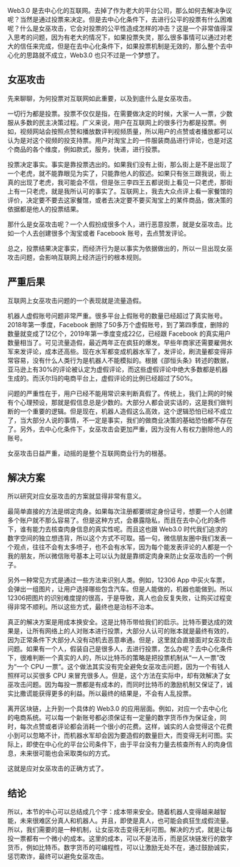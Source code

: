 Web3.0 是去中心化的互联网。去掉了作为老大的平台公司，那么如何去解决争议呢？当然是通过投票来决定。但是去中心化条件下，去进行公平的投票有什么困难呢？什么是女巫攻击，它会对投票的公平性造成怎样的冲击？这是一个非常值得深入思考的问题，因为有老大的情况下，如果投票失灵，那么很多事情可以通过对老大的信任来完成，但是在去中心化条件下，如果投票机制是无效的，那么整个去中心化的思路就不成立，Web3.0 也只不过是一个梦想了。

## 女巫攻击

先来聊聊，为何投票对互联网如此重要，以及到底什么是女巫攻击。

一切行为都是投票。投票不仅仅是指，在需要做决定的时候，大家一人一票，少数服从多数的民主决策过程。广义来说，用户在互联网上的很多行为都是投票。例如，视频网站会按照点赞和播放数评判视频质量，所以用户的点赞或者播放都可以认为是对这个视频的投支持票。用户对淘宝上的一件服装商品进行评论，也是对这个商品的各个维度，例如款式，服务，快递，进行投票。

投票决定事实。事实是靠投票选出的。如果我们没有上街，那么街上是不是出现了一个老虎，就不能靠眼见为实了，只能靠他人的叙述。如果只有张三跟我说，街上真的出现了老虎，我可能会不信，但是张三李四王五都说街上看见一只老虎，那街上有一只老虎，就是我所认可的事实了。互联网上，我去大众点评上看一家餐馆的评价，决定要不要去这家餐馆，或者去决定要不要买淘宝上的某件商品，做决策的依据都是他人的投票结果。

那什么是女巫攻击呢？一个人假扮成很多个人，进行恶意投票，就是女巫攻击。比如一个人去创建很多个淘宝或者 Facebook 账号，去点赞发评论。

总之，投票结果决定事实，而经济行为是以事实为依据做出的，所以一旦出现女巫攻击问题，会影响互联网上经济运行的根本规则。

## 严重后果

互联网上女巫攻击问题的一个表现就是流量造假。

机器人虚假账号问题非常严重。很多平台上假账号的数量已经超过了真实账号。2018年第一季度，Facebook 删除了50多万个虚假账号，到了第四季度，删除的数量就变成了12亿个，2019年第一季度变成22亿，已经跟 Facebook 的真实用户数量相当了。可见流量造假，最近两年正在疯狂的爆发。早些年商家还需要雇佣水军来发评论，成本还高些。现在水军都变成机器水军了，发评论，刷流量都变得非常容易，没有什么人类行为是机器人不能模拟的。根据《邵恒头条》转述的数据，亚马逊上有30%的评论被认定为虚假评论，而这些虚假评论中绝大多数都是机器生成的。而沃尔玛的电商平台上，虚假评论的比例已经超过了50%。

问题的严重性在于，用户已经不能用常识来判断真假了。传统上，我们上网的时候有个心理预设，那就是假信息总是少数的。大部分人都会说实话的，这是我们做判断的一个重要的逻辑。但是现在，机器人造假这么高效，这个逻辑恐怕已经不成立了，当大部分人说的事情，不一定是事实，我们的做商业决策的基础恐怕都不存在了。另外，去中心化条件下，女巫攻击会更加严重，因为没有人有权力删除他人的账号。

女巫攻击日益严重，动摇的是整个互联网商业行为的根基。

## 解决方案

所以研究对应女巫攻击的方案就显得非常有意义。

最简单直接的方法是绑定肉身。如果每次注册都要绑定身份证号，想要一个人创建多个账户就不那么容易了。但是这种方式，会暴露隐私，而且在去中心化的条件下，谁有能力去核查肉身信息的真实性呢。而且这也跟 Web3.0 时代我们追求的数字空间的独立想违背，所以这个方式不可取。插一句，微信朋友圈中我们发表一个观点，往往不会有太多喷子，也不会有水军，因为每个能发表评论的人都是一个我的朋友，所以微信账号基本上可以认为就是靠绑定肉身来防止女巫攻击的一个例子。

另外一种常见方式是通过一些方法来识别人类。例如，12306 App 中买火车票，会弹出一组图片，让用户选择哪些包含汽车。但是人能做的，机器也能做到。所以12306把图片的识别难度提的很高，于是导致，真人也会反复失败，让购买过程变得非常不顺利。所以这些方式，最终也是治标不治本。

真正的解决方案是用成本换安全。这是比特币带给我们的启示。比特币要达成的效果是，让所有网络上的人对账本进行投票，大部分人认可的账本就是最终有效的，因为正常条件下大部分人没有动机去恶意串通。但是，这里就会直接面对女巫攻击问题。如果有一个人，假装自己是很多人，去进行投票，怎么办呢？去中心化条件下，很难判断一个真实的人的，所以比特币的策略是把投票机制从“一人一票”改为“一个 CPU 一票”。这个做法其实没有完全避免女巫攻击问题，因为一个有钱人照样可以买很多 CPU 来冒充很多人。但是，这个方法在实际中，却有效解决了女巫攻击问题。因为每投一票都是有成本的，而同时比特币的激励机制又保证了，诚实比撒谎能获得更多的利益。所以最终的结果是，不会有人乱投票。

离开区块链，上升到一个具体的 Web3.0 的应用层面。例如，对应一个去中心化的电商系统。可以每一个新账号都必须保证有一定量的数字货币作为保证金，同时，每次点赞或者评论都会消耗一个很小的花费。这样，诚实的人会觉得这个花费小到可以忽略不计，而机器水军却会因为要造假的数量巨大，而变得无利可图。实际上，即使在中心化的平台公司条件下，由于平台没有力量去核查所有人的肉身信息，未来很可能也会采取类似的方式。

这就是应对女巫攻击的正确方式了。

## 结论

所以，本节的中心可以总结成几个字：成本带来安全。随着机器人变得越来越智能，未来很难区分真人和机器人。并且，即使是真人，也可能会疯狂生成假流量。所以，我们需要的是一种机制，让女巫攻击变得无利可图。解决的方式，就是让每投一票都有一个微小的成本。这里的成本，可以不是法币，而是区块链发行的数字货币，例如比特币。数字货币的可编程性，可以让激励无处不在，通过鼓励诚实，惩罚欺诈，最终可以避免女巫攻击。
